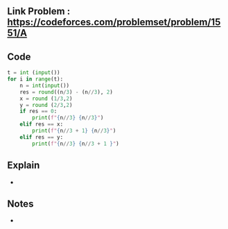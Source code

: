 ## **Link Problem** : https://codeforces.com/problemset/problem/1551/A

## **Code**

```python
t = int (input())
for i in range(t):
    n = int(input())
    res = round((n/3) - (n//3), 2)
    x = round (1/3,2)
    y = round (2/3,2)
    if res == 0:
        print(f"{n//3} {n//3}")
    elif res == x:
        print(f"{n//3 + 1} {n//3}")
    elif res == y:
        print(f"{n//3} {n//3 + 1 }")
```

## **Explain**
- 

## **Notes**
- 
